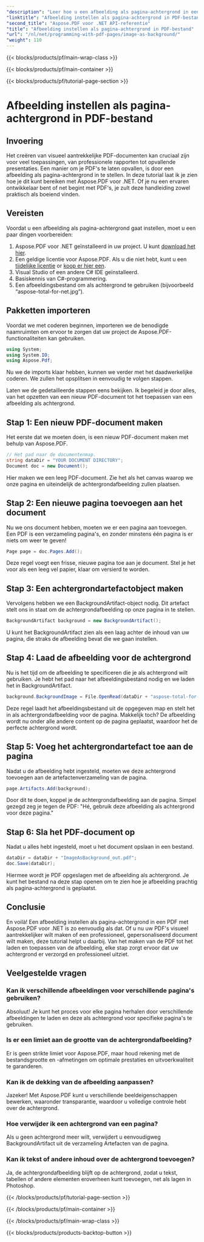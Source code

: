 ```yaml
---
"description": "Leer hoe u een afbeelding als pagina-achtergrond in een PDF instelt met Aspose.PDF voor .NET met deze stapsgewijze handleiding. Maak professionele, visueel aantrekkelijke documenten."
"linktitle": "Afbeelding instellen als pagina-achtergrond in PDF-bestand"
"second_title": "Aspose.PDF voor .NET API-referentie"
"title": "Afbeelding instellen als pagina-achtergrond in PDF-bestand"
"url": "/nl/net/programming-with-pdf-pages/image-as-background/"
"weight": 110
---
```


{{< blocks/products/pf/main-wrap-class >}}

{{< blocks/products/pf/main-container >}}

{{< blocks/products/pf/tutorial-page-section >}}

# Afbeelding instellen als pagina-achtergrond in PDF-bestand

## Invoering

Het creëren van visueel aantrekkelijke PDF-documenten kan cruciaal zijn voor veel toepassingen, van professionele rapporten tot opvallende presentaties. Een manier om je PDF's te laten opvallen, is door een afbeelding als pagina-achtergrond in te stellen. In deze tutorial laat ik je zien hoe je dit kunt bereiken met Aspose.PDF voor .NET. Of je nu een ervaren ontwikkelaar bent of net begint met PDF's, je zult deze handleiding zowel praktisch als boeiend vinden.

## Vereisten

Voordat u een afbeelding als pagina-achtergrond gaat instellen, moet u een paar dingen voorbereiden:

1. Aspose.PDF voor .NET geïnstalleerd in uw project. U kunt [download het hier](https://releases.aspose.com/pdf/net/).
2. Een geldige licentie voor Aspose.PDF. Als u die niet hebt, kunt u een [tijdelijke licentie](https://purchase.aspose.com/tempofary-license/) or [koop er hier een](https://purchase.aspose.com/buy).
3. Visual Studio of een andere C# IDE geïnstalleerd.
4. Basiskennis van C#-programmering.
5. Een afbeeldingsbestand om als achtergrond te gebruiken (bijvoorbeeld “aspose-total-for-net.jpg”).

## Pakketten importeren

Voordat we met coderen beginnen, importeren we de benodigde naamruimten om ervoor te zorgen dat uw project de Aspose.PDF-functionaliteiten kan gebruiken.

```csharp
using System;
using System.IO;
using Aspose.Pdf;
```

Nu we de imports klaar hebben, kunnen we verder met het daadwerkelijke coderen. We zullen het opsplitsen in eenvoudig te volgen stappen.

Laten we de gedetailleerde stappen eens bekijken. Ik begeleid je door alles, van het opzetten van een nieuw PDF-document tot het toepassen van een afbeelding als achtergrond.

## Stap 1: Een nieuw PDF-document maken

Het eerste dat we moeten doen, is een nieuw PDF-document maken met behulp van Aspose.PDF.

```csharp
// Het pad naar de documentenmap.
string dataDir = "YOUR DOCUMENT DIRECTORY";
Document doc = new Document();
```

Hier maken we een leeg PDF-document. Zie het als het canvas waarop we onze pagina en uiteindelijk de achtergrondafbeelding zullen plaatsen.

## Stap 2: Een nieuwe pagina toevoegen aan het document

Nu we ons document hebben, moeten we er een pagina aan toevoegen. Een PDF is een verzameling pagina's, en zonder minstens één pagina is er niets om weer te geven!

```csharp
Page page = doc.Pages.Add();
```

Deze regel voegt een frisse, nieuwe pagina toe aan je document. Stel je het voor als een leeg vel papier, klaar om versierd te worden.

## Stap 3: Een achtergrondartefactobject maken

Vervolgens hebben we een BackgroundArtifact-object nodig. Dit artefact stelt ons in staat om de achtergrondafbeelding op onze pagina in te stellen.

```csharp
BackgroundArtifact background = new BackgroundArtifact();
```

U kunt het BackgroundArtifact zien als een laag achter de inhoud van uw pagina, die straks de afbeelding bevat die we gaan instellen.

## Stap 4: Laad de afbeelding voor de achtergrond

Nu is het tijd om de afbeelding te specificeren die je als achtergrond wilt gebruiken. Je hebt het pad naar het afbeeldingsbestand nodig en we laden het in BackgroundArtifact.

```csharp
background.BackgroundImage = File.OpenRead(dataDir + "aspose-total-for-net.jpg");
```

Deze regel laadt het afbeeldingsbestand uit de opgegeven map en stelt het in als achtergrondafbeelding voor de pagina. Makkelijk toch? De afbeelding wordt nu onder alle andere content op de pagina geplaatst, waardoor het de perfecte achtergrond wordt.

## Stap 5: Voeg het achtergrondartefact toe aan de pagina

Nadat u de afbeelding hebt ingesteld, moeten we deze achtergrond toevoegen aan de artefactenverzameling van de pagina.

```csharp
page.Artifacts.Add(background);
```

Door dit te doen, koppel je de achtergrondafbeelding aan de pagina. Simpel gezegd zeg je tegen de PDF: "Hé, gebruik deze afbeelding als achtergrond voor deze pagina."

## Stap 6: Sla het PDF-document op

Nadat u alles hebt ingesteld, moet u het document opslaan in een bestand.

```csharp
dataDir = dataDir + "ImageAsBackground_out.pdf";
doc.Save(dataDir);
```

Hiermee wordt je PDF opgeslagen met de afbeelding als achtergrond. Je kunt het bestand na deze stap openen om te zien hoe je afbeelding prachtig als pagina-achtergrond is geplaatst.

## Conclusie

En voilà! Een afbeelding instellen als pagina-achtergrond in een PDF met Aspose.PDF voor .NET is zo eenvoudig als dat. Of u nu uw PDF's visueel aantrekkelijker wilt maken of een professioneel, gepersonaliseerd document wilt maken, deze tutorial helpt u daarbij. Van het maken van de PDF tot het laden en toepassen van de afbeelding, elke stap zorgt ervoor dat uw achtergrond er verzorgd en professioneel uitziet.

## Veelgestelde vragen

### Kan ik verschillende afbeeldingen voor verschillende pagina's gebruiken?
Absoluut! Je kunt het proces voor elke pagina herhalen door verschillende afbeeldingen te laden en deze als achtergrond voor specifieke pagina's te gebruiken.

### Is er een limiet aan de grootte van de achtergrondafbeelding?
Er is geen strikte limiet voor Aspose.PDF, maar houd rekening met de bestandsgrootte en -afmetingen om optimale prestaties en uitvoerkwaliteit te garanderen.

### Kan ik de dekking van de afbeelding aanpassen?
Jazeker! Met Aspose.PDF kunt u verschillende beeldeigenschappen bewerken, waaronder transparantie, waardoor u volledige controle hebt over de achtergrond.

### Hoe verwijder ik een achtergrond van een pagina?
Als u geen achtergrond meer wilt, verwijdert u eenvoudigweg BackgroundArtifact uit de verzameling Artefacten van de pagina.

### Kan ik tekst of andere inhoud over de achtergrond toevoegen?
Ja, de achtergrondafbeelding blijft op de achtergrond, zodat u tekst, tabellen of andere elementen eroverheen kunt toevoegen, net als lagen in Photoshop.

{{< /blocks/products/pf/tutorial-page-section >}}

{{< /blocks/products/pf/main-container >}}

{{< /blocks/products/pf/main-wrap-class >}}

{{< blocks/products/products-backtop-button >}}
